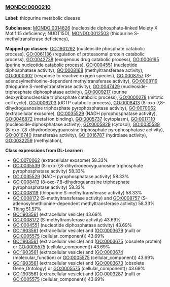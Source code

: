 
### [MONDO:0000210](http://purl.obolibrary.org/obo/MONDO_0000210)
**Label:** thiopurine metabolic disease

**Subclasses:** [MONDO:0014826](http://purl.obolibrary.org/obo/MONDO_0014826) (nucleoside diphosphate-linked Moiety X Motif 15 deficiency; NUDT15D), [MONDO:0012503](http://purl.obolibrary.org/obo/MONDO_0012503) (thiopurine S-methyltransferase deficiency), 

**Mapped go classes:** [GO:1901292](http://purl.obolibrary.org/obo/GO_1901292) (nucleoside phosphate catabolic process), [GO:0061136](http://purl.obolibrary.org/obo/GO_0061136) (regulation of proteasomal protein catabolic process), [GO:0042738](http://purl.obolibrary.org/obo/GO_0042738) (exogenous drug catabolic process), [GO:0006195](http://purl.obolibrary.org/obo/GO_0006195) (purine nucleotide catabolic process), [GO:0004551](http://purl.obolibrary.org/obo/GO_0004551) (nucleotide diphosphatase activity), [GO:0008168](http://purl.obolibrary.org/obo/GO_0008168) (methyltransferase activity), [GO:0000302](http://purl.obolibrary.org/obo/GO_0000302) (response to reactive oxygen species), [GO:0008757](http://purl.obolibrary.org/obo/GO_0008757) (S-adenosylmethionine-dependent methyltransferase activity), [GO:0008119](http://purl.obolibrary.org/obo/GO_0008119) (thiopurine S-methyltransferase activity), [GO:0047429](http://purl.obolibrary.org/obo/GO_0047429) (nucleoside-triphosphate diphosphatase activity), [GO:0009217](http://purl.obolibrary.org/obo/GO_0009217) (purine deoxyribonucleoside triphosphate catabolic process), [GO:0000278](http://purl.obolibrary.org/obo/GO_0000278) (mitotic cell cycle), [GO:0006203](http://purl.obolibrary.org/obo/GO_0006203) (dGTP catabolic process), [GO:0008413](http://purl.obolibrary.org/obo/GO_0008413) (8-oxo-7,8-dihydroguanosine triphosphate pyrophosphatase activity), [GO:0070062](http://purl.obolibrary.org/obo/GO_0070062) (extracellular exosome), [GO:0035529](http://purl.obolibrary.org/obo/GO_0035529) (NADH pyrophosphatase activity), [GO:0046872](http://purl.obolibrary.org/obo/GO_0046872) (metal ion binding), [GO:0005737](http://purl.obolibrary.org/obo/GO_0005737) (cytoplasm), [GO:0017110](http://purl.obolibrary.org/obo/GO_0017110) (nucleoside-diphosphatase activity), [GO:0005829](http://purl.obolibrary.org/obo/GO_0005829) (cytosol), [GO:0035539](http://purl.obolibrary.org/obo/GO_0035539) (8-oxo-7,8-dihydrodeoxyguanosine triphosphate pyrophosphatase activity), [GO:0016740](http://purl.obolibrary.org/obo/GO_0016740) (transferase activity), [GO:0016787](http://purl.obolibrary.org/obo/GO_0016787) (hydrolase activity), [GO:0032259](http://purl.obolibrary.org/obo/GO_0032259) (methylation), 

**Class expressions from DL-Learner:**

- [GO:0070062](http://purl.obolibrary.org/obo/GO_0070062) (extracellular exosome) 58.33%
- [GO:0035539](http://purl.obolibrary.org/obo/GO_0035539) (8-oxo-7,8-dihydrodeoxyguanosine triphosphate pyrophosphatase activity) 58.33%
- [GO:0035529](http://purl.obolibrary.org/obo/GO_0035529) (NADH pyrophosphatase activity) 58.33%
- [GO:0008413](http://purl.obolibrary.org/obo/GO_0008413) (8-oxo-7,8-dihydroguanosine triphosphate pyrophosphatase activity) 58.33%
- [GO:0008119](http://purl.obolibrary.org/obo/GO_0008119) (thiopurine S-methyltransferase activity) 58.33%
- [GO:0008172](http://purl.obolibrary.org/obo/GO_0008172) (S-methyltransferase activity) and [GO:0008757](http://purl.obolibrary.org/obo/GO_0008757) (S-adenosylmethionine-dependent methyltransferase activity) 58.33%
- Thing 51.57%
- [GO:1903561](http://purl.obolibrary.org/obo/GO_1903561) (extracellular vesicle) 43.69%
- [GO:0008172](http://purl.obolibrary.org/obo/GO_0008172) (S-methyltransferase activity) 43.69%
- [GO:0004551](http://purl.obolibrary.org/obo/GO_0004551) (nucleotide diphosphatase activity) 43.69%
- [GO:1903561](http://purl.obolibrary.org/obo/GO_1903561) (extracellular vesicle) and ([GO:0003679](http://purl.obolibrary.org/obo/GO_0003679) (null) or [GO:0005575](http://purl.obolibrary.org/obo/GO_0005575) (cellular_component)) 43.69%
- [GO:1903561](http://purl.obolibrary.org/obo/GO_1903561) (extracellular vesicle) and ([GO:0003675](http://purl.obolibrary.org/obo/GO_0003675) (obsolete protein) or [GO:0005575](http://purl.obolibrary.org/obo/GO_0005575) (cellular_component)) 43.69%
- [GO:1903561](http://purl.obolibrary.org/obo/GO_1903561) (extracellular vesicle) and ([GO:0003674](http://purl.obolibrary.org/obo/GO_0003674) (molecular_function) or [GO:0005575](http://purl.obolibrary.org/obo/GO_0005575) (cellular_component)) 43.69%
- [GO:1903561](http://purl.obolibrary.org/obo/GO_1903561) (extracellular vesicle) and ([GO:0003673](http://purl.obolibrary.org/obo/GO_0003673) (obsolete Gene_Ontology) or [GO:0005575](http://purl.obolibrary.org/obo/GO_0005575) (cellular_component)) 43.69%
- [GO:1903561](http://purl.obolibrary.org/obo/GO_1903561) (extracellular vesicle) and ([GO:0003287](http://purl.obolibrary.org/obo/GO_0003287) (null) or [GO:0005575](http://purl.obolibrary.org/obo/GO_0005575) (cellular_component)) 43.69%


